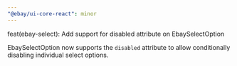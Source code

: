 ```yaml
---
"@ebay/ui-core-react": minor
---
```


feat(ebay-select): Add support for disabled attribute on EbaySelectOption

EbaySelectOption now supports the `disabled` attribute to allow conditionally disabling individual select options.